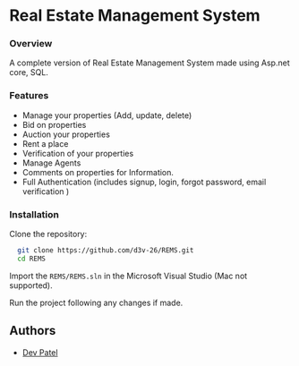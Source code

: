 
# Real Estate Management System


### Overview
A complete version of Real Estate Management System made using Asp.net core, SQL.

### Features
- Manage your properties (Add, update, delete)
- Bid on properties
- Auction your properties
- Rent a place
- Verification of your properties
- Manage Agents
- Comments on properties for Information.
- Full Authentication (includes signup, login, forgot password, email verification )
### Installation

Clone the repository:

```bash
  git clone https://github.com/d3v-26/REMS.git
  cd REMS
```

Import the `REMS/REMS.sln` in the Microsoft Visual Studio (Mac not supported).

Run the project following any changes if made.
## Authors

- [Dev Patel](https://www.github.com/d3v-26)


